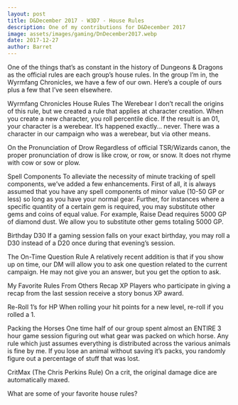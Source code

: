 ```yaml
---
layout: post
title: D&December 2017 - W3D7 - House Rules
description: One of my contributions for D&December 2017
image: assets/images/gaming/DnDecember2017.webp
date: 2017-12-27
author: Barret
---
```


One of the things that’s as constant in the history of Dungeons & Dragons as the official rules are each group’s house rules. In the group I’m in, the Wyrmfang Chronicles, we have a few of our own. Here’s a couple of ours plus a few that I’ve seen elsewhere.

Wyrmfang Chronicles House Rules
The Werebear
I don’t recall the origins of this rule, but we created a rule that applies at character creation. When you create a new character, you roll percentile dice. If the result is an 01, your character is a werebear. It’s happened exactly… never. There was a character in our campaign who was a werebear, but via other means.

On the Pronunciation of Drow
Regardless of official TSR/Wizards canon, the proper pronunciation of drow is like crow, or row, or snow. It does not rhyme with cow or sow or plow.

Spell Components
To alleviate the necessity of minute tracking of spell components, we’ve added a few enhancements. First of all, it is always assumed that you have any spell components of minor value (10-50 GP or less) so long as you have your normal gear. Further, for instances where a specific quantity of a certain gem is required, you may substitute other gems and coins of equal value. For example, Raise Dead requires 5000 GP of diamond dust. We allow you to substitute other gems totaling 5000 GP.

Birthday D30
If a gaming session falls on your exact birthday, you may roll a D30 instead of a D20 once during that evening’s session.

The On-Time Question Rule
A relatively recent addition is that if you show up on time, our DM will allow you to ask one question related to the current campaign. He may not give you an answer, but you get the option to ask.

My Favorite Rules From Others
Recap XP
Players who participate in giving a recap from the last session receive a story bonus XP award.

Re-Roll 1’s for HP
When rolling your hit points for a new level, re-roll if you rolled a 1.

Packing the Horses
One time half of our group spent almost an ENTIRE 3 hour game session figuring out what gear was packed on which horse. Any rule which just assumes everything is distributed across the various animals is fine by me. If you lose an animal without saving it’s packs, you randomly figure out a percentage of stuff that was lost.

CritMax (The Chris Perkins Rule)
On a crit, the original damage dice are automatically maxed.

What are some of your favorite house rules?